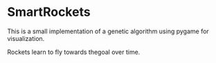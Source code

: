 # SmartRockets

This is a small implementation of a genetic algorithm using pygame for visualization.

Rockets learn to fly towards thegoal over time.
